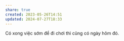 ```yaml
---
share: true
created: 2023-05-26T14:51
updated: 2024-07-27T18:33
---
```


Có xong việc sớm để đi chơi thì cũng có ngày hôm đó. 

